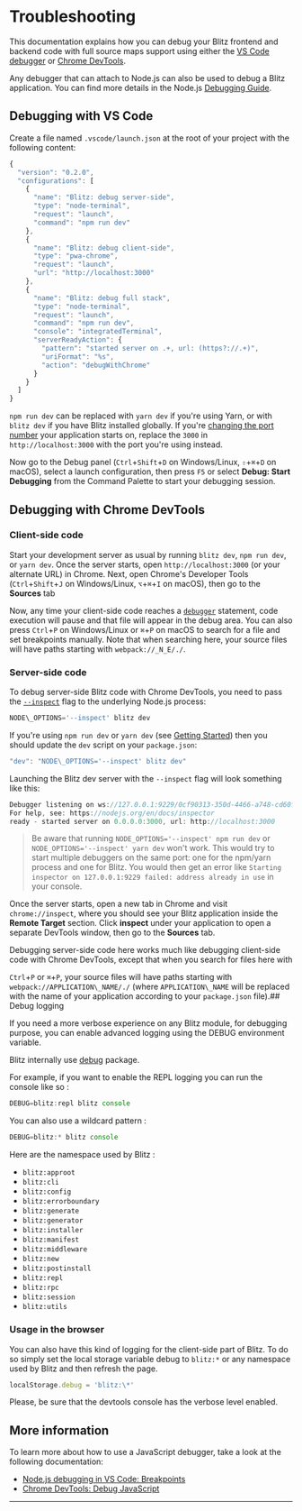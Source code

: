 # Troubleshooting



This documentation explains how you can debug your Blitz frontend and
backend code with full source maps support using either the
[VS Code debugger](https://code.visualstudio.com/docs/editor/debugging) or
[Chrome DevTools](https://developers.google.com/web/tools/chrome-devtools).

Any debugger that can attach to Node.js can also be used to debug a Blitz
application. You can find more details in the Node.js
[Debugging Guide](https://nodejs.org/en/docs/guides/debugging-getting-started/).

## Debugging with VS Code

Create a file named `.vscode/launch.json` at the root of your project with
the following content:


```typescript
{
  "version": "0.2.0",
  "configurations": [
    {
      "name": "Blitz: debug server-side",
      "type": "node-terminal",
      "request": "launch",
      "command": "npm run dev"
    },
    {
      "name": "Blitz: debug client-side",
      "type": "pwa-chrome",
      "request": "launch",
      "url": "http://localhost:3000"
    },
    {
      "name": "Blitz: debug full stack",
      "type": "node-terminal",
      "request": "launch",
      "command": "npm run dev",
      "console": "integratedTerminal",
      "serverReadyAction": {
        "pattern": "started server on .+, url: (https?://.+)",
        "uriFormat": "%s",
        "action": "debugWithChrome"
      }
    }
  ]
}
```
`npm run dev` can be replaced with `yarn dev` if you're using Yarn, or
with `blitz dev` if you have Blitz installed globally. If you're
[changing the port number](./cli-dev) your application starts on, replace
the `3000` in `http://localhost:3000` with the port you're using instead.

Now go to the Debug panel (`Ctrl`+`Shift`+`D`
on Windows/Linux, `⇧`+`⌘`+`D` on macOS), select
a launch configuration, then press `F5` or select **Debug: Start
Debugging** from the Command Palette to start your debugging session.

## Debugging with Chrome DevTools

### Client-side code

Start your development server as usual by running `blitz dev`,
`npm run dev`, or `yarn dev`. Once the server starts, open
`http://localhost:3000` (or your alternate URL) in Chrome. Next, open
Chrome's Developer Tools (`Ctrl`+`Shift`+`J` on
Windows/Linux, `⌥`+`⌘`+`I` on macOS), then go
to the **Sources** tab

Now, any time your client-side code reaches a
[`debugger`](https://developer.mozilla.org/en-US/docs/Web/JavaScript/Reference/Statements/debugger)
statement, code execution will pause and that file will appear in the
debug area. You can also press `Ctrl`+`P` on
Windows/Linux or `⌘`+`P` on macOS to search for a file
and set breakpoints manually. Note that when searching here, your source
files will have paths starting with `webpack://_N_E/./`.

### Server-side code

To debug server-side Blitz code with Chrome DevTools, you need to pass the
[`--inspect`](https://nodejs.org/api/cli.html#cli_inspect_host_port) flag
to the underlying Node.js process:


```typescript
NODE\_OPTIONS='--inspect' blitz dev
```
If you're using `npm run dev` or `yarn dev` (see
[Getting Started](/docs/getting-started)) then you should update the `dev`
script on your `package.json`:


```typescript
"dev": "NODE\_OPTIONS='--inspect' blitz dev"
```
Launching the Blitz dev server with the `--inspect` flag will look
something like this:


```typescript
Debugger listening on ws://127.0.0.1:9229/0cf90313-350d-4466-a748-cd60f4e47c95
For help, see: https://nodejs.org/en/docs/inspector
ready - started server on 0.0.0.0:3000, url: http://localhost:3000
```

> Be aware that running `NODE_OPTIONS='--inspect' npm run dev` or
> `NODE_OPTIONS='--inspect' yarn dev` won't work. This would try to start
> multiple debuggers on the same port: one for the npm/yarn process and
> one for Blitz. You would then get an error like
> `Starting inspector on 127.0.0.1:9229 failed: address already in use` in
> your console.
> 
> 

Once the server starts, open a new tab in Chrome and visit
`chrome://inspect`, where you should see your Blitz application inside the
**Remote Target** section. Click **inspect** under your application to
open a separate DevTools window, then go to the **Sources** tab.

Debugging server-side code here works much like debugging client-side code
with Chrome DevTools, except that when you search for files here with

`Ctrl`+`P` or `⌘`+`P`, your source files will have paths starting with `webpack://APPLICATION\_NAME/./` (where `APPLICATION\_NAME` will be replaced with the name of your application according to your `package.json` file).## Debug logging

If you need a more verbose experience on any Blitz module, for debugging
purpose, you can enable advanced logging using the DEBUG environment
variable.

Blitz internally use [debug](https://www.npmjs.com/package/debug) package.

For example, if you want to enable the REPL logging you can run the
console like so :


```typescript
DEBUG=blitz:repl blitz console
```
You can also use a wildcard pattern :


```typescript
DEBUG=blitz:* blitz console
```
Here are the namespace used by Blitz :

* `blitz:approot`
* `blitz:cli`
* `blitz:config`
* `blitz:errorboundary`
* `blitz:generate`
* `blitz:generator`
* `blitz:installer`
* `blitz:manifest`
* `blitz:middleware`
* `blitz:new`
* `blitz:postinstall`
* `blitz:repl`
* `blitz:rpc`
* `blitz:session`
* `blitz:utils`

### Usage in the browser

You can also have this kind of logging for the client-side part of Blitz.
To do so simply set the local storage variable debug to `blitz:*` or any
namespace used by Blitz and then refresh the page.


```typescript
localStorage.debug = 'blitz:\*'
```
Please, be sure that the devtools console has the verbose level enabled.

## More information

To learn more about how to use a JavaScript debugger, take a look at the
following documentation:

* [Node.js debugging in VS Code: Breakpoints](https://code.visualstudio.com/docs/nodejs/nodejs-debugging#_breakpoints)
* [Chrome DevTools: Debug JavaScript](https://developers.google.com/web/tools/chrome-devtools/javascript)


---

